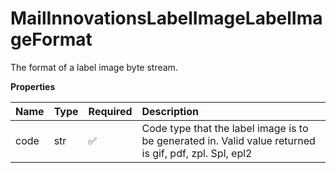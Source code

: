 # MailInnovationsLabelImageLabelImageFormat

The format of a label image byte stream.

**Properties**

| Name | Type | Required | Description                                                                                            |
| :--- | :--- | :------- | :----------------------------------------------------------------------------------------------------- |
| code | str  | ✅       | Code type that the label image is to be generated in. Valid value returned is gif, pdf, zpl. Spl, epl2 |

<!-- This file was generated by liblab | https://liblab.com/ -->
